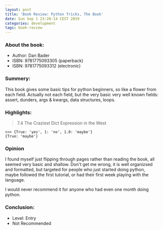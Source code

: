 ```yaml
---
layout: post
title: 'Book Review: Python Tricks, The Book'
date: Sun Sep 1 23:20:14 CEST 2019
categories: development
tags: book-review
---
```


### About the book:

- Author: Dan Bader
- ISBN: 9781775093305 (paperback)
- ISBN: 9781775093312 (electronic)

### Summery:

This book gives some basic tips for python beginners, so like a flower from each field. Actually not each field, but the very basic very well known fields: assert, dunders, args & kwargs, data structures, loops.

### Highlights:

> 7.4 The Craziest Dict Expression in the West

    >>> {True: 'yes', 1: 'no', 1.0: 'maybe'}
    {True: 'maybe'}

### Opinion

I found myself just flipping through pages rather than reading the book, all seemed very basic and shallow. Don't get me wrong, it is well organizsed and formatted, but targeted for people who just started doing python, maybe followed the first tutorial, or had their first week playing with the language.

I would never recommend it for anyone who had even one month doing python.

### Conclusion:

- Level: Entry
- Not Recommended

